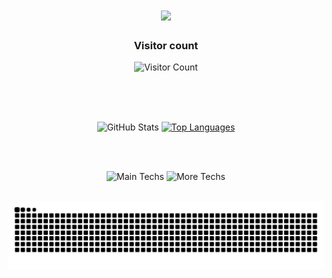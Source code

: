 <div align="center">

  <!-- Saludo / Presentación -->
  <h1 align="center">
    <img src="https://readme-typing-svg.herokuapp.com/?font=JetBrains+Mono&size=35&color=FFB3C1&center=true&vCenter=true&width=500&height=70&duration=4000&lines=¡Hola!+👋;+¡Soy+Eva!;" />
  </h1>

  <!-- Visitor Count -->
  <h3>Visitor count</h3>
<img 
  src="https://komarev.com/ghpvc/?username=evaapinaa&style=flat-square&color=FFB3C1" 
  alt="Visitor Count" />

  <br /><br />
  
  <!-- GitHub Stats -->
  <br>
    <img 
      height="180" 
      src="https://github-readme-stats.vercel.app/api?username=evaapinaa&theme=dracula&show_icons=true" 
      alt="GitHub Stats" />

  <a href="https://github.com/evaapinaa/convoychat">
    <img 
      height="180" 
      src="https://github-readme-stats.vercel.app/api/top-langs?username=evaapinaa&layout=compact&langs_count=10&theme=dracula&show_icons=true" 
      alt="Top Languages" />
  </a>

  <br /><br />

  <!-- Tech Stack Icons -->
  <div>
    <img src="https://skillicons.dev/icons?i=java,html,css,vscode,github,git,r,bash,cmake" alt="Main Techs" />
    <img src="https://skillicons.dev/icons?i=python,c,cpp,docker,eclipse,linux" alt="More Techs" />
  </div>

  <br />

  <!-- Contribuciones (Snake) -->
  <img 
    src="https://raw.githubusercontent.com/evaapinaa/evaapinaa/output/github-contribution-grid-snake.svg" 
    alt="Contributions Snake" />

  <br /><br />

</div>
